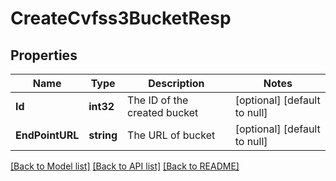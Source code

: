 # CreateCvfss3BucketResp

## Properties
Name | Type | Description | Notes
------------ | ------------- | ------------- | -------------
**Id** | **int32** | The ID of the created bucket | [optional] [default to null]
**EndPointURL** | **string** | The URL of bucket | [optional] [default to null]

[[Back to Model list]](../README.md#documentation-for-models) [[Back to API list]](../README.md#documentation-for-api-endpoints) [[Back to README]](../README.md)

